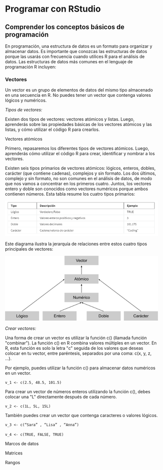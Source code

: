 # Programar con RStudio

## Comprender los conceptos básicos de programación

En programación, una estructura de datos es un formato para organizar y almacenar datos. Es importante que conozcas las
estructuras de datos porque las usarás con frecuencia cuando utilices R para el análisis de datos. Las estructuras de
datos más comunes en el lenguaje de programación R incluyen:

### Vectores

Un vector es un grupo de elementos de datos del mismo tipo almacenado en una secuencia en R. No puedes tener un vector
que contenga valores lógicos y numéricos.

*Tipos de vectores:*

Existen dos tipos de vectores: vectores atómicos y listas. Luego, aprenderás sobre las propiedades básicas de los vectores
atómicos y las listas, y cómo utilizar el código R para crearlos.

Vectores atómicos

Primero, repasaremos los diferentes tipos de vectores atómicos. Luego, aprenderás cómo utilizar el código R para crear,
identificar y nombrar a los vectores.

Existen seis tipos primarios de vectores atómicos: lógicos, enteros, dobles, carácter (que contiene cadenas), complejos y
sin formato. Los dos últimos, complejo y sin formato, no son comunes en el análisis de datos, de modo que nos vamos a
concentrar en los primeros cuatro. Juntos, los vectores entero y doble son conocidos como vectores numéricos porque ambos
contienen números. Esta tabla resume los cuatro tipos primarios:

![Alt text](image.png)

Este diagrama ilustra la jerarquía de relaciones entre estos cuatro tipos principales de vectores:

![Alt text](image-1.png)

*Crear vectores:*

Una forma de crear un vector es utilizar la función c() (llamada función "combinar"). La función c() en R combina valores
múltiples en un vector. En R, esta función es solo la letra "c" seguida de los valores que deseas colocar en tu vector,
entre paréntesis, separados por una coma: c(x, y, z, …).

Por ejemplo, puedes utilizar la función c() para almacenar datos numéricos en un vector.

    v_1 <- c(2.5, 48.5, 101.5)

Para crear un vector de números enteros utilizando la función c(), debes colocar una "L" directamente después de cada número.

    v_2 <- c(1L, 5L, 15L)

También puedes crear un vector que contenga caracteres o valores lógicos.

    v_3 <- c(“Sara” , “Lisa” , “Anna”)

    v_4 <- c(TRUE, FALSE, TRUE)

Marcos de datos

Matrices

Rangos
